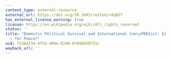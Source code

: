 ```yaml
---
content_type: external-resource
external_url: https://doi.org/10.1093/restud/rdq027
has_external_license_warning: true
license: https://en.wikipedia.org/wiki/All_rights_reserved
status: ''
title: "Domestic Political Survival and International Con\uFB02ict: Is Democracy Good\
  \ for Peace?"
uid: f236df34-4f54-404e-8240-07048850731c
wayback_url: ''
---
```

